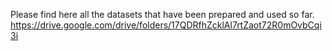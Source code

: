 Please find here all the datasets that have been prepared and used so far. 
https://drive.google.com/drive/folders/17QDRfhZcklAl7rtZaot72R0mOvbCqi3i
